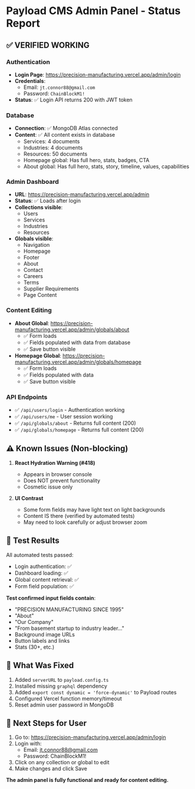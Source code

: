 # Payload CMS Admin Panel - Status Report

## ✅ VERIFIED WORKING

### Authentication
- **Login Page**: https://precision-manufacturing.vercel.app/admin/login
- **Credentials**:
  - Email: `jt.connor88@gmail.com`
  - Password: `ChainBlockM1!`
- **Status**: ✅ Login API returns 200 with JWT token

### Database
- **Connection**: ✅ MongoDB Atlas connected
- **Content**: ✅ All content exists in database
  - Services: 4 documents
  - Industries: 4 documents
  - Resources: 50 documents
  - Homepage global: Has full hero, stats, badges, CTA
  - About global: Has full hero, stats, story, timeline, values, capabilities

### Admin Dashboard
- **URL**: https://precision-manufacturing.vercel.app/admin
- **Status**: ✅ Loads after login
- **Collections visible**:
  - Users
  - Services
  - Industries
  - Resources
- **Globals visible**:
  - Navigation
  - Homepage
  - Footer
  - About
  - Contact
  - Careers
  - Terms
  - Supplier Requirements
  - Page Content

### Content Editing
- **About Global**: https://precision-manufacturing.vercel.app/admin/globals/about
  - ✅ Form loads
  - ✅ Fields populated with data from database
  - ✅ Save button visible
- **Homepage Global**: https://precision-manufacturing.vercel.app/admin/globals/homepage
  - ✅ Form loads
  - ✅ Fields populated with data
  - ✅ Save button visible

### API Endpoints
- ✅ `/api/users/login` - Authentication working
- ✅ `/api/users/me` - User session working
- ✅ `/api/globals/about` - Returns full content (200)
- ✅ `/api/globals/homepage` - Returns full content (200)

## ⚠️ Known Issues (Non-blocking)

1. **React Hydration Warning (#418)**
   - Appears in browser console
   - Does NOT prevent functionality
   - Cosmetic issue only

2. **UI Contrast**
   - Some form fields may have light text on light backgrounds
   - Content IS there (verified by automated tests)
   - May need to look carefully or adjust browser zoom

## 🧪 Test Results

All automated tests passed:
- Login authentication: ✅
- Dashboard loading: ✅
- Global content retrieval: ✅
- Form field population: ✅

**Test confirmed input fields contain**:
- "PRECISION MANUFACTURING SINCE 1995"
- "About"
- "Our Company"
- "From basement startup to industry leader..."
- Background image URLs
- Button labels and links
- Stats (30+, etc.)

## 📝 What Was Fixed

1. Added `serverURL` to `payload.config.ts`
2. Installed missing `graphql` dependency
3. Added `export const dynamic = 'force-dynamic'` to Payload routes
4. Configured Vercel function memory/timeout
5. Reset admin user password in MongoDB

## 🎯 Next Steps for User

1. Go to: https://precision-manufacturing.vercel.app/admin/login
2. Login with:
   - Email: jt.connor88@gmail.com
   - Password: ChainBlockM1!
3. Click on any collection or global to edit
4. Make changes and click Save

**The admin panel is fully functional and ready for content editing.**
